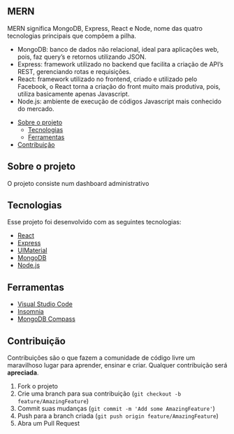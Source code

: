 ## MERN

MERN significa MongoDB, Express, React e Node, nome das quatro tecnologias principais que compõem a pilha.

- MongoDB: banco de dados não relacional, ideal para aplicações web, pois, faz query’s e retornos utilizando JSON.
- Express: framework utilizado no backend que facilita a criação de API’s REST, gerenciando rotas e requisições.
- React: framework utilizado no frontend, criado e utilizado pelo Facebook, o React torna a criação do front muito mais produtiva, pois, utiliza basicamente apenas Javascript.
- Node.js: ambiente de execução de códigos Javascript mais conhecido do mercado.


* [Sobre o projeto](#Sobre-o-projeto)
  * [Tecnologias](#Tecnologias)
  * [Ferramentas](#Ferramentas)
* [Contribuição](#Contribuição)

## Sobre o projeto

O projeto consiste num dashboard administrativo

## Tecnologias
Esse projeto foi desenvolvido com as seguintes tecnologias:
- [React](https://github.com/facebook/react)
- [Express](https://github.com/expressjs/express)
- [UIMaterial](https://github.com/mui-org/material-ui)
- [MongoDB](https://github.com/mongodb/mongo)
- [Node.js](https://github.com/nodejs)

## Ferramentas

- [Visual Studio Code](https://code.visualstudio.com)
- [Insomnia](https://insomnia.rest)
- [MongoDB Compass](https://www.mongodb.com)

## Contribuição

Contribuições são o que fazem a comunidade de código livre um maravilhoso lugar para aprender, ensinar e criar. Qualquer contribuição será **apreciada**.

1. Fork o projeto
2. Crie uma branch para sua contribuição (`git checkout -b feature/AmazingFeature`)
3. Commit suas mudanças (`git commit -m 'Add some AmazingFeature'`)
4. Push para a branch criada (`git push origin feature/AmazingFeature`)
5. Abra um Pull Request


